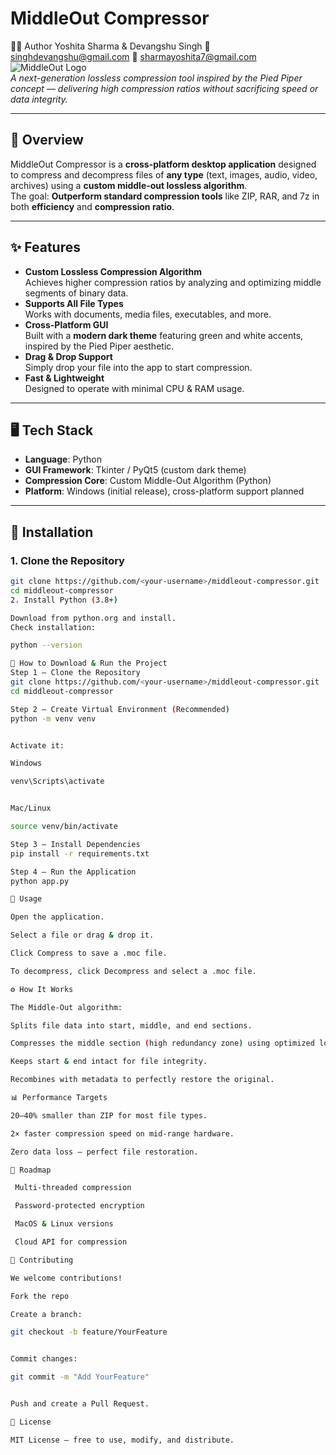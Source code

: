 # MiddleOut Compressor
👨‍💻 Author
Yoshita Sharma &
Devangshu Singh
📧 singhdevangshu@gmail.com
📧 sharmayoshita7@gmail.com
![MiddleOut Logo](.logo.png)  
*A next-generation lossless compression tool inspired by the Pied Piper concept — delivering high compression ratios without sacrificing speed or data integrity.*

---

## 📌 Overview
MiddleOut Compressor is a **cross-platform desktop application** designed to compress and decompress files of **any type** (text, images, audio, video, archives) using a **custom middle-out lossless algorithm**.  
The goal: **Outperform standard compression tools** like ZIP, RAR, and 7z in both **efficiency** and **compression ratio**.

---

## ✨ Features
- **Custom Lossless Compression Algorithm**  
  Achieves higher compression ratios by analyzing and optimizing middle segments of binary data.
- **Supports All File Types**  
  Works with documents, media files, executables, and more.
- **Cross-Platform GUI**  
  Built with a **modern dark theme** featuring green and white accents, inspired by the Pied Piper aesthetic.
- **Drag & Drop Support**  
  Simply drop your file into the app to start compression.
- **Fast & Lightweight**  
  Designed to operate with minimal CPU & RAM usage.

---

## 🖥️ Tech Stack
- **Language**: Python  
- **GUI Framework**: Tkinter / PyQt5 (custom dark theme)  
- **Compression Core**: Custom Middle-Out Algorithm (Python)
- **Platform**: Windows (initial release), cross-platform support planned

---

## 🚀 Installation

### 1. Clone the Repository
```bash
git clone https://github.com/<your-username>/middleout-compressor.git
cd middleout-compressor
2. Install Python (3.8+)

Download from python.org and install.
Check installation:

python --version

🚀 How to Download & Run the Project
Step 1 — Clone the Repository
git clone https://github.com/<your-username>/middleout-compressor.git
cd middleout-compressor

Step 2 — Create Virtual Environment (Recommended)
python -m venv venv


Activate it:

Windows

venv\Scripts\activate


Mac/Linux

source venv/bin/activate

Step 3 — Install Dependencies
pip install -r requirements.txt

Step 4 — Run the Application
python app.py

📂 Usage

Open the application.

Select a file or drag & drop it.

Click Compress to save a .moc file.

To decompress, click Decompress and select a .moc file.

⚙️ How It Works

The Middle-Out algorithm:

Splits file data into start, middle, and end sections.

Compresses the middle section (high redundancy zone) using optimized lossless encoding.

Keeps start & end intact for file integrity.

Recombines with metadata to perfectly restore the original.

📊 Performance Targets

20–40% smaller than ZIP for most file types.

2× faster compression speed on mid-range hardware.

Zero data loss — perfect file restoration.

📅 Roadmap

 Multi-threaded compression

 Password-protected encryption

 MacOS & Linux versions

 Cloud API for compression

🤝 Contributing

We welcome contributions!

Fork the repo

Create a branch:

git checkout -b feature/YourFeature


Commit changes:

git commit -m "Add YourFeature"


Push and create a Pull Request.

📜 License

MIT License — free to use, modify, and distribute.



